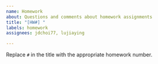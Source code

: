 ```yaml
---
name: Homework
about: Questions and comments about homework assignments
title: "[HW#] "
labels: homework
assignees: jdchoi77, lujiaying

---
```


Replace `#` in the title with the appropriate homework number.
